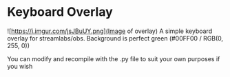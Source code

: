 # Keyboard Overlay
![https://i.imgur.com/jsJBuUY.png](Image of overlay)
A simple keyboard overlay for streamlabs/obs. Background is perfect green (#00FF00 / RGB(0, 255, 0))

You can modify and recompile with the .py file to suit your own purposes if you wish
